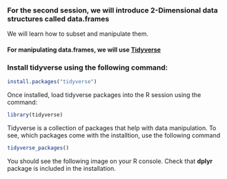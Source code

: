 ### For the second session, we will introduce 2-Dimensional data structures called data.frames

We will learn how to subset and manipulate them. 

#### For manipulating data.frames, we will use [Tidyverse](https://www.tidyverse.org/)

### Install tidyverse using the following command:

```r
install.packages("tidyverse")
```

Once installed, load tidyverse packages into the R session using the command:

```r
library(tidyverse)
```

Tidyverse is a collection of packages that help with data manipulation. To see, which packages come with the installtion, use the following command

```r
tidyverse_packages()
```

You should see the following image on your R console. Check that **dplyr** package is included in the installation. 

